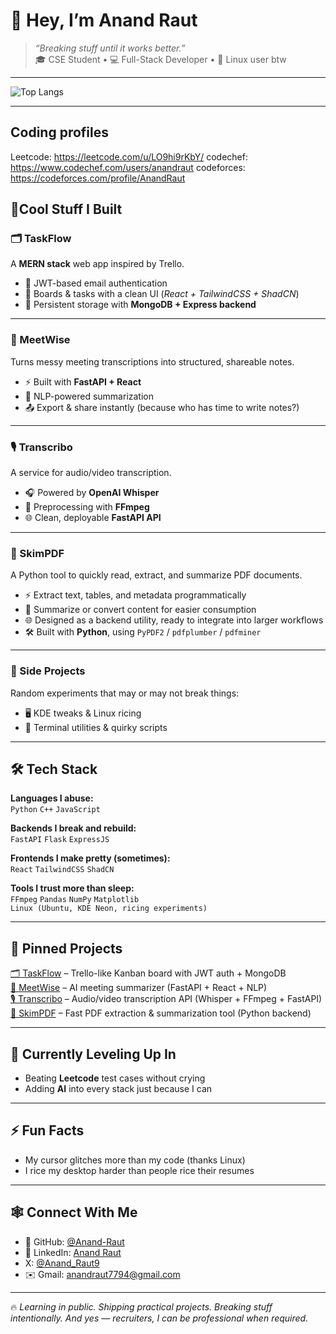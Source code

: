   # 👋 Hey, I’m Anand Raut  
  
  > *“Breaking stuff until it works better.”*  
  🎓 CSE Student • 💻 Full-Stack Developer • 🐧 Linux user btw

---

![Top Langs](https://github-readme-stats.vercel.app/api/top-langs?username=anand-raut&show_icons=true&locale=en&layout=compact)

---

  ## Coding profiles
  Leetcode: https://leetcode.com/u/LO9hi9rKbY/
  codechef: https://www.codechef.com/users/anandraut
  codeforces: https://codeforces.com/profile/AnandRaut

  ## 🚀Cool Stuff I Built
  
  ### 🗂️ TaskFlow  
  A **MERN stack** web app inspired by Trello.  
  - 🔐 JWT-based email authentication  
  - 📝 Boards & tasks with a clean UI (*React + TailwindCSS + ShadCN*)  
  - 💾 Persistent storage with **MongoDB + Express backend**  
  
  ---
  
  ### 🧠 MeetWise  
  Turns messy meeting transcriptions into structured, shareable notes.  
  - ⚡ Built with **FastAPI + React**  
  - 📝 NLP-powered summarization
  - 📤 Export & share instantly (because who has time to write notes?)  
  
  ---
  
  ### 🎙️ Transcribo  
  A service for audio/video transcription.  
  - 🎧 Powered by **OpenAI Whisper**  
  - 🔄 Preprocessing with **FFmpeg**  
  - 🌐 Clean, deployable **FastAPI API**  
  
  ---
  ### 📄 SkimPDF  
  A Python tool to quickly read, extract, and summarize PDF documents.  
  - ⚡ Extract text, tables, and metadata programmatically  
  - 📝 Summarize or convert content for easier consumption  
  - 🌐 Designed as a backend utility, ready to integrate into larger workflows  
  - 🛠️ Built with **Python**, using `PyPDF2` / `pdfplumber` / `pdfminer`  
  
  ---
  ### 🎯 Side Projects  
  Random experiments that may or may not break things:  
  - 🖥️ KDE tweaks & Linux ricing  
  - 🐧 Terminal utilities & quirky scripts  
  
  ---
  
  ## 🛠️ Tech Stack  
  
  **Languages I abuse:**  
  `Python` `C++` `JavaScript`  
  
  **Backends I break and rebuild:**  
  `FastAPI`  `Flask`  `ExpressJS`  
  
  **Frontends I make pretty (sometimes):**  
  `React` `TailwindCSS` `ShadCN`  
  
  **Tools I trust more than sleep:**  
  `FFmpeg` `Pandas` `NumPy` `Matplotlib`  
  `Linux (Ubuntu, KDE Neon, ricing experiments)`  
  
  ---
  
  ## 📌 Pinned Projects  
  [🗂️ TaskFlow](https://github.com/Anand-Raut/taskflow) – Trello-like Kanban board with JWT auth + MongoDB  
  [🧠 MeetWise](https://github.com/Anand-Raut/meetwise) – AI meeting summarizer (FastAPI + React + NLP)  
  [🎙️ Transcribo](https://github.com/Anand-Raut/transcribo) – Audio/video transcription API (Whisper + FFmpeg + FastAPI)  
  [📄 SkimPDF](https://github.com/Anand-Raut/skimpdf) – Fast PDF extraction & summarization tool (Python backend)
  
  ---
  
  ## 🌱 Currently Leveling Up In  
  - Beating **Leetcode** test cases without crying  
  - Adding **AI** into every stack just because I can  
  
  ---
  
  ## ⚡ Fun Facts  
  - My cursor glitches more than my code (thanks Linux)  
  - I rice my desktop harder than people rice their resumes  
  
  ---
  
  ## 🕸️ Connect With Me  
  - 🐙 GitHub: [@Anand-Raut](https://github.com/Anand-Raut)  
  - 💼 LinkedIn: [Anand Raut](https://www.linkedin.com/in/anand-raut-a9b536326/)  
  - X: [@Anand_Raut9](https://x.com/Anand_Raut9)  
  - ✉️ Gmail: anandraut7794@gmail.com  
  
  ---
  
  🔥 *Learning in public. Shipping practical projects. Breaking stuff intentionally. And yes — recruiters, I can be professional when required.*
